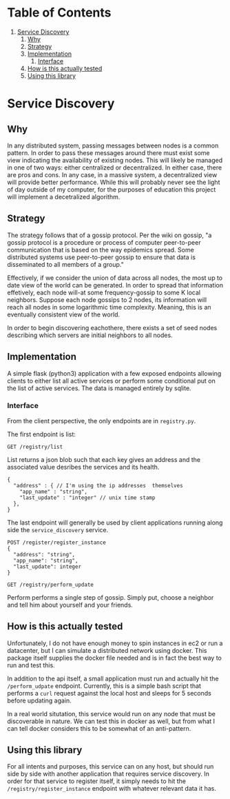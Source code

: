 # Table of Contents

1.  [Service Discovery](#orgfab5874)
    1.  [Why](#org1de82a0)
    2.  [Strategy](#orgc5cb5a1)
    3.  [Implementation](#orge884fc4)
        1.  [Interface](#orgf03e755)
    4.  [How is this actually tested](#orgcc3eccb)
    5.  [Using this library](#orgea55323)


<a id="orgfab5874"></a>

# Service Discovery


<a id="org1de82a0"></a>

## Why

In any distributed system, passing messages between nodes is a common pattern. In order to pass these messages around there must exist some view indicating the availability of existing nodes. This will likely be managed in one of two ways: either centralized or decentralized. In either case, there are pros and cons. In any case, in a massive system, a decentralized view will provide better performance. While this will probably never see the light of day outside of my computer, for the purposes of education this project will implement a decetralized algorithm.


<a id="orgc5cb5a1"></a>

## Strategy

The strategy follows that of a gossip protocol. Per the wiki on gossip, "a gossip protocol is a procedure or process of computer peer-to-peer communication that is based on the way epidemics spread. Some distributed systems use peer-to-peer gossip to ensure that data is disseminated to all members of a group." 

Effectively, if we consider the union of data across all nodes, the most up to date view of the world can be generated. In order to spread that information effetively, each node will-at some frequency-gossip to some K local neighbors. Suppose each node gossips to 2 nodes, its information will reach all nodes in some logarithmic time complexity. Meaning, this is an eventually consistent view of the world.

In order to begin discovering eachothere, there exists a set of seed nodes describing which servers are initial neighbors to all nodes. 


<a id="orge884fc4"></a>

## Implementation

A simple flask (python3) application with a few exposed endpoints allowing clients to either list all active services or perform some conditional put on the list of active services. The data is managed entirely by sqlite.


<a id="orgf03e755"></a>

### Interface

From the client perspective, the only endpoints are in `registry.py`.

The first endpoint is list: 

    GET /registry/list

List returns a json blob such that each key gives an address and the associated value desribes the services and its health.

    {
      "address" : { // I'm using the ip addresses  themselves
        "app_name" : "string", 
        "last_update" : "integer" // unix time stamp
      },
    }

The last endpoint will generally be used by client applications running along side the `service_discovery` service.

    POST /register/register_instance 
    {
      "address": "string",
      "app_name": "string",
      "last_update": integer 
    }

    GET /registry/perform_update

Perform performs a single step of gossip. Simply put, choose a neighbor and tell him about yourself and your friends. 


<a id="orgcc3eccb"></a>

## How is this actually tested

Unfortunately, I do not have enough money to spin instances in ec2 or run a datacenter, but I can simulate a distributed network using docker. This package itself supplies the docker file needed and is in fact the best way to run and test this. 

In addition to the api itself, a small application must run and actually hit the `/perform_udpate` endpoint. Currently, this is a simple bash script that performs a `curl` request against the local host and sleeps for 5 seconds before updating again. 

In a real world situtation, this service would run on any node that must be discoverable in nature. We can test this in docker as well, but from what I can tell docker considers this to be somewhat of an anti-pattern.


<a id="orgea55323"></a>

## Using this library

For all intents and purposes, this service can on any host, but should run side by side with another application that requires service discovery. In order for that service to register itself, it simply needs to hit the `/registry/register_instance` endpoint with whatever relevant data it has.
